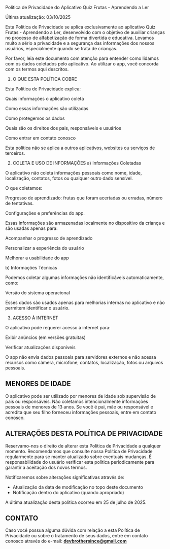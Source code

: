 Política de Privacidade do Aplicativo Quiz Frutas - Aprendendo a Ler

Última atualização: 03/10/2025

Esta Política de Privacidade se aplica exclusivamente ao aplicativo Quiz Frutas - Aprendendo a Ler, desenvolvido com o objetivo de auxiliar crianças no processo de alfabetização de forma divertida e educativa. Levamos muito a sério a privacidade e a segurança das informações dos nossos usuários, especialmente quando se trata de crianças.

Por favor, leia este documento com atenção para entender como lidamos com os dados coletados pelo aplicativo. Ao utilizar o app, você concorda com os termos aqui descritos.

1. O QUE ESTA POLÍTICA COBRE

Esta Política de Privacidade explica:

Quais informações o aplicativo coleta

Como essas informações são utilizadas

Como protegemos os dados

Quais são os direitos dos pais, responsáveis e usuários

Como entrar em contato conosco

Esta política não se aplica a outros aplicativos, websites ou serviços de terceiros.

2. COLETA E USO DE INFORMAÇÕES
a) Informações Coletadas

O aplicativo não coleta informações pessoais como nome, idade, localização, contatos, fotos ou qualquer outro dado sensível.

O que coletamos:

Progresso de aprendizado: frutas que foram acertadas ou erradas, número de tentativas.

Configurações e preferências do app.

Essas informações são armazenadas localmente no dispositivo da criança e são usadas apenas para:

Acompanhar o progresso de aprendizado

Personalizar a experiência do usuário

Melhorar a usabilidade do app

b) Informações Técnicas

Podemos coletar algumas informações não identificáveis automaticamente, como:

Versão do sistema operacional

Esses dados são usados apenas para melhorias internas no aplicativo e não permitem identificar o usuário.

3. ACESSO À INTERNET

O aplicativo pode requerer acesso à internet para:

Exibir anúncios (em versões gratuitas)

Verificar atualizações disponíveis

O app não envia dados pessoais para servidores externos e não acessa recursos como câmera, microfone, contatos, localização, fotos ou arquivos pessoais.

## MENORES DE IDADE

O aplicativo pode ser utilizado por menores de idade sob supervisão de pais ou responsáveis. Não coletamos intencionalmente informações pessoais de menores de 13 anos. Se você é pai, mãe ou responsável e acredita que seu filho forneceu informações pessoais, entre em contato conosco.

## ALTERAÇÕES DESTA POLÍTICA DE PRIVACIDADE

Reservamo-nos o direito de alterar esta Política de Privacidade a qualquer momento. Recomendamos que consulte nossa Política de Privacidade regularmente para se manter atualizado sobre eventuais mudanças. É responsabilidade do usuário verificar esta política periodicamente para garantir a aceitação dos novos termos.

Notificaremos sobre alterações significativas através de:
- Atualização da data de modificação no topo deste documento
- Notificação dentro do aplicativo (quando apropriado)

A última atualização desta política ocorreu em 25 de julho de 2025.

## CONTATO

Caso você possua alguma dúvida com relação a esta Política de Privacidade ou sobre o tratamento de seus dados, entre em contato conosco através do e-mail: **devbrothersince@gmail.com**

